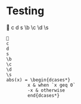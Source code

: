 # Testing


c
d
s
\b
\c
\d
\s

``` 

c
d
s
\b
\c
\d
\s
abs(x) = \begin{dcases*}
        x & when `x geq 0`
        -x & otherwise
        end{dcases*}
``` 